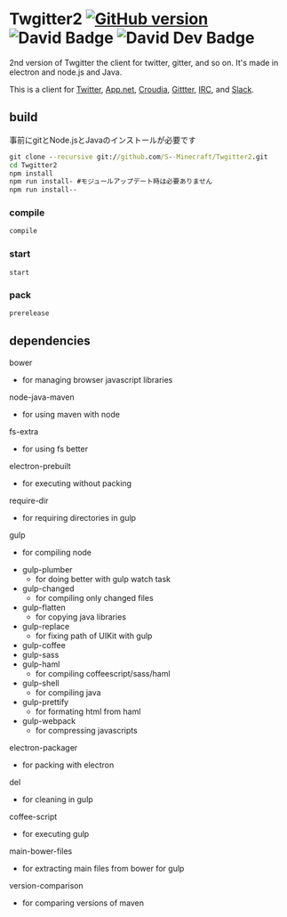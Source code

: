 # Twgitter2 [![GitHub version](https://badge.fury.io/gh/S--Minecraft%2FTwgitter2.svg)](http://badge.fury.io/gh/S--Minecraft%2FTwgitter2) ![David Badge](https://david-dm.org/S--Minecraft/Twgitter2.svg "David Badge") ![David Dev Badge](https://david-dm.org/s--minecraft/twgitter2/dev-status.svg "David Dev Badge")
2nd version of Twgitter the client for twitter, gitter, and so on.
It's made in electron and node.js and Java.

This is a client for
[Twitter](https://twitter.com/),
[App.net](https://app.net/),
[Croudia](https://croudia.com/),
[Gittter](https://gitter.im/),
[IRC](http://en.wikipedia.org/wiki/Internet_Relay_Chat), and
[Slack](https://slack.com/).

## build
事前にgitとNode.jsとJavaのインストールが必要です
```cmd
git clone --recursive git://github.com/S--Minecraft/Twgitter2.git
cd Twgitter2
npm install
npm run install- #モジュールアップデート時は必要ありません
npm run install--
```

### compile
```cmd
compile
```

### start
```
start
```

### pack
```cmd
prerelease
```

## dependencies
bower
- for managing browser javascript libraries

node-java-maven
-  for using maven with node

fs-extra
- for using fs better

electron-prebuilt
- for executing without packing

require-dir
- for requiring directories in gulp

gulp
-  for compiling node
 + gulp-plumber
   - for doing better with gulp watch task
 + gulp-changed
   - for compiling only changed files
 + gulp-flatten
   - for copying java libraries
 + gulp-replace
   - for fixing path of UIKit with gulp
 + gulp-coffee
 + gulp-sass
 + gulp-haml
   - for compiling coffeescript/sass/haml
 + gulp-shell
   - for compiling java
 + gulp-prettify
   - for formating html from haml
 + gulp-webpack
   - for compressing javascripts

electron-packager
- for packing with electron

del
- for cleaning in gulp

coffee-script
- for executing gulp

main-bower-files
- for extracting main files from bower for gulp

version-comparison
- for comparing versions of maven
